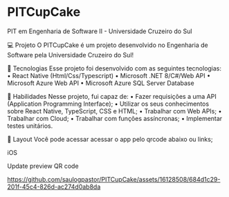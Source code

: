 # PITCupCake
PIT em Engenharia de Software II - Universidade Cruzeiro do Sul

💻 Projeto
O PITCupCake é um projeto desenvolvido no Engenharia de Software pela Universidade Cruzeiro do Sul!

🚀 Tecnologias
Esse projeto foi desenvolvido com as seguintes tecnologias: 
  • React Native (Html/Css/Typescript)
  • Microsoft .NET 8/C#/Web API
  • Microsoft Azure Web API
  • Microsoft Azure SQL Server Database
  
📌 Habilidades
Nesse projeto, fui capaz de:
  • Fazer requisições a uma API (Application Programming Interface);
  • Utilizar os seus conhecimentos sobre React Native, TypeScript, CSS e HTML;
  • Trabalhar com Web APIs;
  • Trabalhar com Cloud; 
  • Trabalhar com funções assíncronas;
  • Implementar testes unitários.

🔖 Layout
Você pode acessar acessar o app pelo qrcode abaixo ou links;

iOS 

Update preview QR code

https://github.com/saulogpastor/PITCupCake/assets/16128508/684d1c29-201f-45c4-826d-ac274d0ab8da

